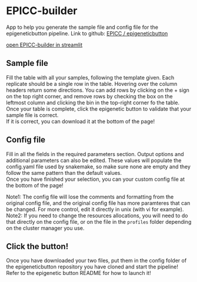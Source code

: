 # EPICC-builder
App to help you generate the sample file and config file for the epigeneticbutton pipeline.
Link to github: [EPICC / epigeneticbutton](https://github.com/joncahn/epigeneticbutton)

[open EPICC-builder in streamlit](https://epicc-builder.streamlit.app/)

## Sample file
Fill the table with all your samples, following the template given. Each replicate should be a single row in the table. Hovering over the column headers return some directions. You can add rows by clicking on the + sign on the top right corner, and remove rows by checking the box on the leftmost column and clicking the bin in the top-right corner fo the table.\
Once your table is complete, click the epigenetic button to validate that your sample file is correct.\
If it is correct, you can download it at the bottom of the page!

## Config file
Fill in all the fields in the required parameters section. Output options and additional parameters can also be edited. These values will populate the config.yaml file used by snakemake, so make sure none are empty and they follow the same pattern than the default values.\
Once you have finished your selection, you can your custom config file at the bottom of the page!

Note1: The config file will lose the comments and formatting from the original config file, and the original config file has more paramteres that can be changed. For more control, edit it directly in unix (with vi for example).\
Note2: If you need to change the resources allocations, you will need to do that directly on the config file, or on the file in the `profiles` folder depending on the cluster manager you use.

## Click the button!
Once you have downloaded your two files, put them in the config folder of the epigeneticbutton repository you have cloned and start the pipeline! Refer to the epigenetic button README for how to launch it!
